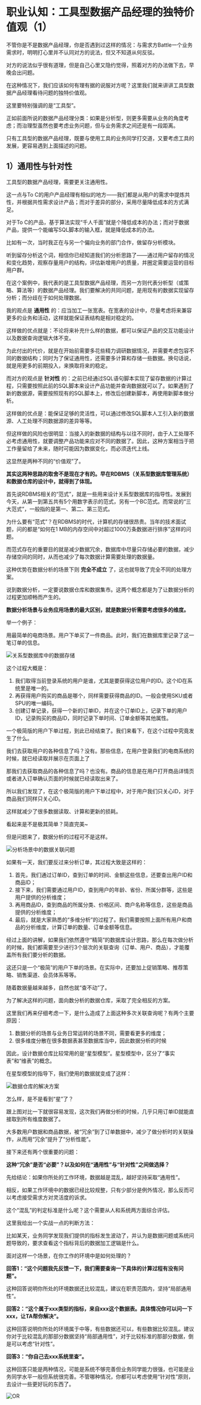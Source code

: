 # 职业认知：工具型数据产品经理的独特价值观（1）

不管你是不是数据产品经理，你是否遇到过这样的情况：与需求方Battle一个业务需求时，明明打心里并不认同对方的说法，但又不知道从何反驳。

对方的说法似乎很有道理，但是自己心里又隐约觉得，照着对方的办法做下去，早晚会出问题。

在这种情况下，我们应该如何有理有据的说服对方呢？这里我们就来讲讲工具型数据产品经理看待问题的独特价值观。

这里要特别强调的是“工具型”。

正如前面所说的数据产品经理分类：如果是分析型，则更多需要从业务的角度考虑；而治理型虽然也要考虑业务问题，但与业务需求之间还是有一段距离。

只有工具型的数据产品经理，既要与使用工具的业务同学打交道，又要考虑工具的发展，更容易遇到上面描述的问题。



## 1）通用性与针对性

工具型的数据产品经理，需要更关注通用性。

这一点与To C的用户产品经理有相似的地方——我们都是从用户的需求中提炼共性，并根据共性需求设计产品；而对于差异的部分，采用尽量降低成本的方式满足。

对于To C的产品，基于算法实现“千人千面”就是个降低成本的办法；而对于数据产品，提供一个能编写SQL脚本的输入框，就是降低成本的办法。

比如有一次，当时我正在与另一个偏向业务的部门合作，做留存分析模块。

听到留存分析这个词，相信你已经知道我们的分析思路了——通过用户留存的情况和变化趋势，观察存量用户的结构，评估新增用户的质量，并圈定需要运营的目标用户群。

在这个案例中，我代表的是工具型数据产品经理，而另一方则代表分析型（或策略、算法等）的数据产品经理。我们要解决的共同问题，是用现有的数据实现留存分析；而分歧在于如何处理数据。

我的观点是 **通用性** 的：应当加工一张宽表。在宽表的设计中，尽量考虑将来兼容更多的业务和活动，这样就能保证表结构是相对稳定的。

这样做的优点就是：不论将来补充什么样的数据，都可以保证产品的交互功能设计以及数据查询逻辑大体不变。

为此付出的代价，就是在开始前需要多花些精力调研数据情况，并需要考虑包容不同的数据结构；同时为了保证通用性，还需要多计算和存储一些数据。换句话说，就是用更多的前期投入，来换取将来的稳定。

而对方的观点是 **针对性** 的：之前已经通过SQL语句脚本实现了留存数据的计算过程，只需要按照此前的SQL脚本来设计产品功能并查询数据就可以了。如果遇到了新的数据源，需要按照现有的SQL脚本上，修改后创建新脚本，再使用新脚本做分析。

这样做的优点是：能保证足够的灵活性，可以通过修改SQL脚本人工引入新的数据源、人工处理不同数据源的差异等等。

但这样做的风险也很明显：当接入的新数据的结构与以往不同时，由于人工处理不必考虑通用性，就要调整产品功能来应对不同的数据了。因此，这种方案相当于把工作量留给了未来，随时可能因为数据变化，而必须迭代上线。

这显然是两种不同的“价值观”了。



**其实这两种思路的取舍不是现在才有的。早在RDBMS（关系型数据库管理系统）和数据仓库的设计中，就得到了体现。**



首先说RDBMS相关的“范式”，就是一些用来设计关系型数据库的指导性。发展到今天，从第一到第五共有5个用数字表示的范式，另有一个BC范式。而常说的“三大范式”，一般指的是第一、第二、第三范式。

为什么要有“范式”？在RDBMS的时代，计算机的存储很昂贵。当年的技术面试题，问的都是“如何在1 MB的内存空间中对超过1000万条数据进行排序”这样的问题。

而范式存在的重要目的就是减少数据冗余，数据库中尽量只存储必要的数据，减少存储空间的同时，从而也减少了每次数据计算需要处理的数据量。

这种优势在数据分析的场景下则 **完全不成立** 了，这也就导致了完全不同的处理方案。

说到数据分析，一定要说数据仓库和数据集市。这两个概念都是为了让数据分析的过程更加顺畅而产生的。



**数据分析场景与业务应用场景的最大区别，就是数据分析需要考虑很多的维度。**



举一个例子：

用最简单的电商场景。用户下单买了一件商品。此时，我们在数据库里记录了这一笔订单的信息。

![关系型数据库中的数据存储](../img/04.png)

这个过程大概是：

1. 我们取得当前登录系统的用户是谁，尤其是要获得这位用户的ID。这个ID在系统里是唯一的。
2. 再获得用户购买的商品是哪个，同样需要获得商品的ID。一般会使用SKU或者SPU的唯一编码。
3. 创建订单记录，获得一个新的订单ID，并在这个订单ID上，记录下单的用户ID，记录购买的商品ID，同时记录下单时间、订单金额等其他属性。



一个极简版的用户下单过程，到此已经结束了。我们来看下，在这个过程中究竟发生了什么。

我们去获取用户的各种信息了吗？没有。那些信息，在用户登录我们的电商系统的时候，就已经读取并展示在页面上了

那我们去获取商品的各种信息了吗？也没有。商品的信息是在用户打开商品详情页或者进入订单确认页面的时候就已经读取出来了。

所以我们发现了，在这个极简版的用户下单过程中，对于用户我们只关心ID，对于商品我们同样只关心ID。

这样就减少了很多数据读取、计算和更新的损耗。

看起来是不是极其简单？简直完美~

但是问题来了，数据分析的过程可不是这样。

![分析场景中的数据关联问题](../img/05.png)

如果有一天，我们要反过来分析订单，其过程大致是这样的：

1. 首先，我们通过订单ID，查到订单的时间、金额这些信息，还要查出用户ID和商品ID；
2. 接下来，我们需要通过用户ID，查到用户的年龄、省份、所属分群等，这些是用户提供的分析维度；
3. 再用商品ID，查到商品的所属分类、价格区间、商户名称等信息，这些是商品提供的分析维度；
4. 最后，就是大家熟悉的“多维分析”的过程了。我们需要按照上面所有用户和商品的分析维度，计算订单的数量、订单金额等信息。



经过上面的讲解，如果我们依然遵守“精简”的数据库设计思路，那么在每次做分析的时候，我们都需要至少进行3个层次的关联查询（订单、用户、商品），才能覆盖所有我们要分析的数据。

这还只是一个“极简”的用户下单的场景。在实际中，还要加上促销策略、推荐策略、销售渠道、会员体系等等。

随着数据量越来越多，自然也就“查不动”了。

为了解决这样的问题，面向数分析的数据仓库，采取了完全相反的方案。



这里我们再来仔细考虑一下，是什么造成了上面这种多次关联查询呢？有两个主要原因：

1. 数据分析的场景与业务日常运转的场景不同，需要看更多的维度；
2. 很多维度分散在很多数据表甚至数据库当中，因此数据分析的时候



因此，设计数据仓库比较常用的是“星型模型”。星型模型中，区分了“事实表”和“维表”的概念。

在星型模型的指导下，我们使用的数据就变成了这样：

![数据仓库的解决方案](../img/06.png)

怎么样，是不是看到“星”了？

跟上图对比一下就很容易发现，这次我们再做分析的时候，几乎只用订单ID就能直接取到所有维度数据了。

大多数用户数据和商品数据，被“冗余”到了订单数据中，减少了做分析时的关联操作，从而用“冗余”提升了“分析性能”。



接下来还有两个很重要的问题：

**这种“冗余”是否“必要”？以及如何在“通用性”与“针对性”之间做选择？**



先给结论：如果你所处的工作环境，数据越是混乱，越好坚持采取“通用性”。

相反，如果工作环境中的数据已经比较规整，只有少部分是例外情况，那么反而可以考虑接受需求方对灵活度的诉求。

这个“混乱”的判定标准是什么呢？这个需要从人和系统两方面综合评估。

这里我给出一个实战一点的判断方法：

比如某天，业务同学发现我们提供的指标发生波动了，并认为是数据问题或系统问题导致的，要求查看这个指标背后的数据加工逻辑是什么。



面对这样一个场景，在你工作的环境中是如何处理的？



**回答1：“这个问题我先反馈一下，我们需要查询一下具体的计算过程有没有问题”。**

这种回答说明你所处的环境数据还比较混乱，建议在职责范围内，坚持“局部通用性”。



**回答2：“这个属于xxx类型的指标，来自xxx这个数据表。具体情况你可以问一下xxx，让TA帮你解决”。**

这种回答说明你所处的环境属于中等，有些数据还可以，有些数据比较混乱。建议你对于比较混乱的那部分数据坚持“局部通用性”，对于比较标准的那部分数据，倒是可以考虑“针对性”。



**回答3：“你自己去xxx系统里查”。**

这种回答只能是两种情况，可能是系统不够完善但业务同学能力很强，也可能是业务同学水平一般但系统很完善。不管哪种情况，你都可以考虑使用“针对性”原则，去设计一些更好玩的东西了。





![OR](../img/QR.png)